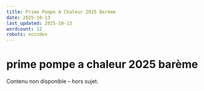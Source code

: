 ```yaml
---
title: Prime Pompe A Chaleur 2025 Barème
date: 2025-10-13
last_updated: 2025-10-13
wordcount: 12
robots: noindex
---
```


# prime pompe a chaleur 2025 barème

Contenu non disponible – hors sujet.